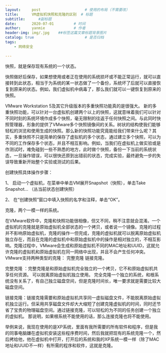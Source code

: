 ```yaml
---
layout:     post                    # 使用的布局（不需要改）
title:      VM虚拟机快照和克隆的区别  # 标题 
subtitle:      #副标题
date:       2020-07-01         # 时间
author:     yanmie             # 作者
header-img: img/.jpg    ##标签这篇文章标题背景图片
catalog: true                       # 是否归档
tags:                               
    - 网络安全
  
---
```


 快照，就是保存现有系统的一个状态。

快照做好后保存，如果想使用或者正在使用的系统损坏或不能正常运行，就可以直接转到此状态，相当于为系统的某一状态做了一个备份，系统坏了后就可以直接恢复到原来的状态。例如，我们虚拟机中病毒了，那么我们就可以一键恢复到原来的快照。

VMware Workstation 5及其它升级版本的多重快照功能真的是很强大。 新的多重快照功能，可以针对一台虚拟机创建两个以上的快照，这就意味着我们可以针对不同时刻的系统环境作成多个快照，毫无限制的往返于任何快照之间。与此同时快照管理器，形象的提供了VMware多个快照镜像间的关系。树状的结构使我们能够轻松的浏览和使用生成的快照。那么新的快照功能究竟能给我们带来什么呢？其实，多重快照不只是简单的保存了虚拟机的多个状态，通过建立多个快照，可以为不同的工作保存多个状态，并且不相互影响。例如，当我们在虚拟机上做实验或是作测试时，难免碰到一些不熟悉的地方，此时做个快照，备份一下当前的系统状态，一旦操作错误，可以很快还原到出错前的状态，完成实验，最终避免一步的失误导致重新开始整个实验或测试的后果。 

创建快照具体操作步骤： 

1、 启动一个虚拟机，在菜单中单击VM展开Snapshot（快照），单击Take Snapshot... （丛当前状态创建快照） 

2、 在“创建快照”窗口中填入快照的名字和注释，单击“OK”。 

克隆，两个一模一样的系统。

在VMware软件中，克隆和快照功能很相像，但又不同，稍不注意就会混淆。一个虚拟机的克隆就是原始虚拟机全部状态的一个拷贝，或者说一个镜像。克隆的过程并不影响原始虚拟机，克隆的操作一但完成，克隆的虚拟机就可以脱离原始虚拟机独立存在，而且在克隆的虚拟机中和原始虚拟机中的操作是相对独立的，不相互影响。克隆过程中，VMware会生成和原始虚拟机不同的MAC地址和UUID，这就允许克隆的虚拟机和原始虚拟机在同一网络中出现，并且不会产生任何冲突。 VMware支持两种类型的克隆： 完整克隆 链接克隆。

完整克隆 ：完整克隆是和原始虚拟机完全独立的一个拷贝，它不和原始虚拟机共享任何资源。 可以脱离原始虚拟机独立使用。 完全克隆一个独立的系统，和根系统没有关系了，有自己独立磁盘空间，但是克隆时间长，唯一要求就是需要比较大磁盘空间。

链接克隆：链接克隆需要和原始虚拟机共享同一虚拟磁盘文件，不能脱离原始虚拟机独立运行。但采用共享磁盘文件却大大缩短了创建克隆虚拟机的时间，同时还节省了宝贵的物理磁盘空间。通过链接克隆，可以轻松的为不同的任务创建一个独立的虚拟机。 那说明，如果根系统不能使用的话，那么连接克隆也将不能使用。

举例来说，我现在使用的是XP系统，里面有我所需要的所有软件和程序，但是我的同事电脑嫌在虚拟机安装这些程序费时间，然后我就把现有的系统克隆一个，然后拷给他，他在虚拟机中打开，打开后的系统和我的XP系统一模一样（除了MAC地址和UUID不一样）有所需的程序和软件，这就是克隆。

